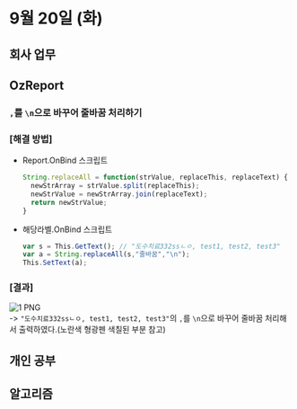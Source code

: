 # 9월 20일 (화)
## 회사 업무
## OzReport
### `,`를 `\n`으로 바꾸어 줄바꿈 처리하기
### [해결 방법]  
- Report.OnBind 스크립트
  ```js
  String.replaceAll = function(strValue, replaceThis, replaceText) {
    newStrArray = strValue.split(replaceThis);
    newStrValue = newStrArray.join(replaceText);
    return newStrValue;
  }
  ```
- 해당라벨.OnBind 스크립트
  ```js
  var s = This.GetText(); // "도수치료332ssㄴㅇ, test1, test2, test3"
  var a = String.replaceAll(s,"줄바꿈","\n");
  This.SetText(a);
  ```
  
### [결과]  
![1 PNG](https://user-images.githubusercontent.com/53208493/191383409-5aed5196-9885-49bc-9b79-a4e4f29bb965.png)  
-> `"도수치료332ssㄴㅇ, test1, test2, test3"`의 `,`를 `\n`으로 바꾸어 줄바꿈 처리해서 출력하였다.(노란색 형광펜 색칠된 부분 참고)

## 개인 공부
## 알고리즘
